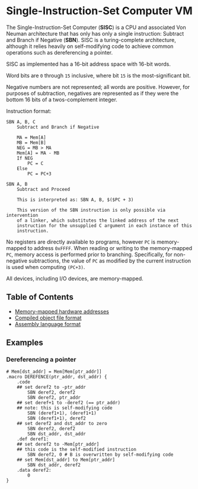 # Single-Instruction-Set Computer VM

The Single-Instruction-Set Computer (**SISC**) is a CPU and associated Von Neuman architecture that has only has only a single instruction: Subtract and Branch if Negative (**SBN**). SISC is a turing-complete architecture, although it relies heavily on self-modifying code to achieve common operations such as dereferencing a pointer.

SISC as implemented has a 16-bit address space with 16-bit words.

Word bits are `0` through `15` inclusive, where bit `15` is the most-significant bit.

Negative numbers are not represented; all words are positive.  However, for purposes of subtraction, negatives are represented as if they were the bottom 16 bits of a twos-complement integer.

Instruction format:

```
SBN A, B, C
	Subtract and Branch if Negative
	
	MA = Mem[A]
	MB = Mem[B]
	NEG = MB > MA
	Mem[A] = MA - MB
	If NEG
		PC = C
	Else
		PC = PC+3

SBN A, B
	Subtract and Proceed

	This is interpreted as: SBN A, B, $($PC + 3)

	This version of the SBN instruction is only possible via intervention
	of a linker, which substitutes the linked address of the next
	instruction for the unsupplied C argument in each instance of this
	instruction.
```

No registers are directly available to programs, however `PC` is memory-mapped to address `0xFFFF`.  When reading or writing to the memory-mapped `PC`, memory access is performed prior to branching.  Specifically, for non-negative subtractions, the value of `PC` as modified by the current instruction is used when computing `(PC+3)`.

All devices, including I/O devices, are memory-mapped.

## Table of Contents

*	[Memory-mapped hardware addresses](hardware.md)
*	[Compiled object file format](object-file-format.md)
*	[Assembly language format](assembly-language-format.md)

## Examples

### Dereferencing a pointer

```
# Mem[dst_addr] = Mem[Mem[ptr_addr]]
.macro DEREFENCE(ptr_addr, dst_addr) {
	.code
	## set deref2 to -ptr_addr
		SBN deref2, deref2
		SBN deref2, ptr_addr
	## set deref+1 to -deref2 (== ptr_addr)
	## note: this is self-modifying code
		SBN (deref1+1), (deref1+1)
		SBN (deref1+1), deref2
	## set deref2 and dst_addr to zero
		SBN deref2, deref2
		SBN dst_addr, dst_addr
	.def deref1:
	## set deref2 to -Mem[ptr_addr]
	## this code is the self-modified instruction
		SBN deref2, 0 # B is overwritten by self-modifying code
	## set Mem[dst_addr] to Mem[ptr_addr]
		SBN dst_addr, deref2
	.data deref2:
		0
}
```

